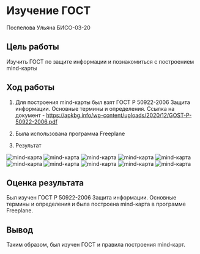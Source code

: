 # Изучение ГОСТ
Поспелова Ульяна БИСО-03-20

## Цель работы

Изучить ГОСТ по защите информации и познакомиться с построением
mind-карты

## Ход работы

1.  Для построения mind-карты был взят ГОСТ Р 50922-2006 Защита
    информации. Основные термины и определения. Ссылка на документ -
    https://apkbg.info/wp-content/uploads/2020/12/GOST-P-50922-2006.pdf

2.  Была использована программа Freeplane

3.  Результат 

![mind-карта](pic1.png) 
![mind-карта](pic2.png)
![mind-карта](pic3.png) 
![mind-карта](pic4.png)
![mind-карта](pic5.png) 
![mind-карта](pic6.png)
![mind-карта](pic7.png) 
![mind-карта](pic8.png)
![mind-карта](pic9.png) 
![mind-карта](pic10.png)

## Оценка результата

Был изучен ГОСТ Р 50922-2006 Защита информации. Основные термины и
определения и была построена mind-карта в программе Freeplane.

## Вывод

Таким образом, был изучен ГОСТ и правила построения mind-карт.
